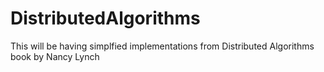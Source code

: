 # DistributedAlgorithms
This will be having simplfied implementations from Distributed Algorithms book by Nancy Lynch
